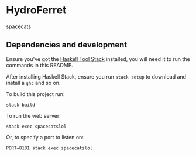 # HydroFerret

spacecats

## Dependencies and development

Ensure you've got the [Haskell Tool Stack](https://docs.haskellstack.org/en/stable/README/) installed, you will need it to run
the commands in this README.

After installing Haskell Stack, ensure you run `stack setup` to download and
install a `ghc` and so on.

To build this project run:

    stack build

To run the web server:

    stack exec spacecatslol

Or, to specify a port to listen on:

    PORT=8181 stack exec spacecatslol
